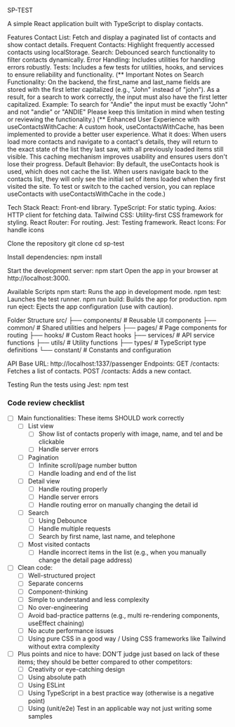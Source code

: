 SP-TEST

A simple React application built with TypeScript to display contacts.

Features
    Contact List: Fetch and display a paginated list of contacts and show contact details.
    Frequent Contacts: Highlight frequently accessed contacts using localStorage.
    Search: Debounced search functionality to filter contacts dynamically.
    Error Handling: Includes utilities for handling errors robustly.
    Tests: Includes a few tests for utilities, hooks, and services to ensure reliability and functionality. 
    (** Important Notes on Search Functionality: On the backend, the first_name and last_name fields are stored with the
        first letter capitalized (e.g., "John" instead of "john").
        As a result, for a search to work correctly, the input must also have the first letter capitalized.
        Example: To search for "Andie" the input must be exactly "John" and not "andie" or "ANDIE"
        Please keep this limitation in mind when testing or reviewing the functionality.)
    (** Enhanced User Experience with useContactsWithCache:
        A custom hook, useContactsWithCache, has been implemented to provide a better user experience.
        What it does:
            When users load more contacts and navigate to a contact's details, they will return to the exact state of the 
            list they last saw, with all previously loaded items still visible.
            This caching mechanism improves usability and ensures users don't lose their progress.
        Default Behavior:
            By default, the useContacts hook is used, which does not cache the list. When users navigate back to the contacts list, they will only see the initial set of items loaded when they first visited the site.
        To test or switch to the cached version, you can replace useContacts with useContactsWithCache in the code.)

Tech Stack
    React: Front-end library.
    TypeScript: For static typing.
    Axios: HTTP client for fetching data.
    Tailwind CSS: Utility-first CSS framework for styling.
    React Router: For routing.
    Jest: Testing framework.
    React Icons: For handle icons

Clone the repository
    git clone
    cd sp-test

Install dependencies:
    npm install

Start the development server:
    npm start
    Open the app in your browser at http://localhost:3000.

Available Scripts
    npm start: Runs the app in development mode.
    npm test: Launches the test runner.
    npm run build: Builds the app for production.
    npm run eject: Ejects the app configuration (use with caution).

Folder Structure
    src/
    ├── components/          # Reusable UI components
    ├── common/              # Shared utilities and helpers
    ├── pages/               # Page components for routing
    ├── hooks/               # Custom React hooks
    ├── services/            # API service functions
    ├── utils/               # Utility functions
    ├── types/               # TypeScript type definitions
    └── constant/            # Constants and configuration

API
    Base URL: http://localhost:1337/passenger
    Endpoints:
        GET /contacts: Fetches a list of contacts.
        POST /contacts: Adds a new contact.

Testing
    Run the tests using Jest:
    npm test

### Code review checklist

- [ ] Main functionalities: These items SHOULD work correctly
    - [ ] List view
        - [ ] Show list of contacts properly with image, name, and tel and be clickable
        - [ ] Handle server errors
    - [ ] Pagination
        - [ ] Infinite scroll/page number button
        - [ ] Handle loading and end of the list
    - [ ] Detail view
        - [ ] Handle routing properly
        - [ ] Handle server errors
        - [ ] Handle routing error on manually changing the detail id
    - [ ] Search
        - [ ] Using Debounce
        - [ ] Handle multiple requests
        - [ ] Search by first name, last name, and telephone
    - [ ] Most visited contacts
        - [ ] Handle incorrect items in the list (e.g., when you manually change the detail page address)
- [ ] Clean code:
    - [ ] Well-structured project
    - [ ] Separate concerns
    - [ ] Component-thinking
    - [ ] Simple to understand and less complexity
    - [ ] No over-engineering
    - [ ] Avoid bad-practice patterns (e.g., multi re-rendering components, useEffect chaining)
    - [ ] No acute performance issues
    - [ ] Using pure CSS in a good way / Using CSS frameworks like Tailwind without extra complexity
- [ ] Plus points and nice to have: DON’T judge just based on lack of these items; they should be better compared to other competitors:
    - [ ] Creativity or eye-catching design
    - [ ] Using absolute path
    - [ ] Using ESLint
    - [ ] Using TypeScript in a best practice way (otherwise is a negative point)
    - [ ] Using (unit/e2e) Test in an applicable way not just writing some samples
